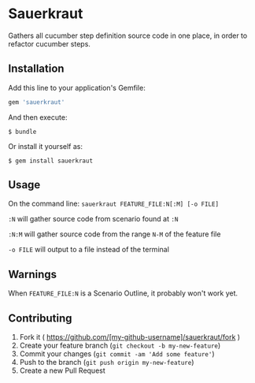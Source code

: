 # Sauerkraut

Gathers all cucumber step definition source code in one place, in order to refactor cucumber steps.

## Installation

Add this line to your application's Gemfile:

```ruby
gem 'sauerkraut'
```

And then execute:

    $ bundle

Or install it yourself as:

    $ gem install sauerkraut

## Usage

On the command line:
`sauerkraut FEATURE_FILE:N[:M] [-o FILE]`

`:N` will gather source code from scenario found at `:N`

`:N:M` will gather source code from the range `N-M` of the feature file

`-o FILE` will output to a file instead of the terminal


## Warnings
When `FEATURE_FILE:N` is a Scenario Outline, it probably won't work yet.


## Contributing

1. Fork it ( https://github.com/[my-github-username]/sauerkraut/fork )
2. Create your feature branch (`git checkout -b my-new-feature`)
3. Commit your changes (`git commit -am 'Add some feature'`)
4. Push to the branch (`git push origin my-new-feature`)
5. Create a new Pull Request
